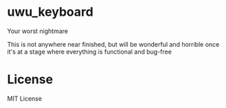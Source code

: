 # uwu_keyboard
Your worst nightmare

This is not anywhere near finished, but will be wonderful and horrible once it's at a stage where everything is functional and bug-free

# License
MIT License
